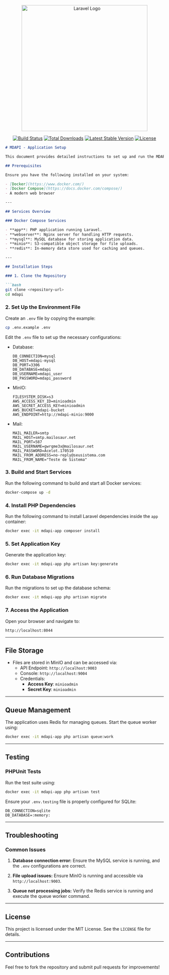 <p align="center"><a href="https://laravel.com" target="_blank"><img src="https://raw.githubusercontent.com/laravel/art/master/logo-lockup/5%20SVG/2%20CMYK/1%20Full%20Color/laravel-logolockup-cmyk-red.svg" width="400" alt="Laravel Logo"></a></p>

<p align="center">
<a href="https://github.com/laravel/framework/actions"><img src="https://github.com/laravel/framework/workflows/tests/badge.svg" alt="Build Status"></a>
<a href="https://packagist.org/packages/laravel/framework"><img src="https://img.shields.io/packagist/dt/laravel/framework" alt="Total Downloads"></a>
<a href="https://packagist.org/packages/laravel/framework"><img src="https://img.shields.io/packagist/v/laravel/framework" alt="Latest Stable Version"></a>
<a href="https://packagist.org/packages/laravel/framework"><img src="https://img.shields.io/packagist/l/laravel/framework" alt="License"></a>
</p>

```markdown
# MDAPI - Application Setup

This document provides detailed instructions to set up and run the MDAPI application using Docker and Laravel.

## Prerequisites

Ensure you have the following installed on your system:

- [Docker](https://www.docker.com/)
- [Docker Compose](https://docs.docker.com/compose/)
- A modern web browser

---

## Services Overview

### Docker Compose Services

- **app**: PHP application running Laravel.
- **webserver**: Nginx server for handling HTTP requests.
- **mysql**: MySQL database for storing application data.
- **minio**: S3-compatible object storage for file uploads.
- **redis**: In-memory data store used for caching and queues.

---

## Installation Steps

### 1. Clone the Repository

```bash
git clone <repository-url>
cd mdapi
```

### 2. Set Up the Environment File

Create an `.env` file by copying the example:

```bash
cp .env.example .env
```

Edit the `.env` file to set up the necessary configurations:

- Database:
  ```dotenv
  DB_CONNECTION=mysql
  DB_HOST=mdapi-mysql
  DB_PORT=3306
  DB_DATABASE=mdapi
  DB_USERNAME=mdapi_user
  DB_PASSWORD=mdapi_password
  ```

- MinIO:
  ```dotenv
  FILESYSTEM_DISK=s3
  AWS_ACCESS_KEY_ID=minioadmin
  AWS_SECRET_ACCESS_KEY=minioadmin
  AWS_BUCKET=mdapi-bucket
  AWS_ENDPOINT=http://mdapi-minio:9000
  ```

- Mail:
  ```dotenv
  MAIL_MAILER=smtp
  MAIL_HOST=smtp.mailosaur.net
  MAIL_PORT=587
  MAIL_USERNAME=gwrqme3x@mailosaur.net
  MAIL_PASSWORD=Acelot.170510
  MAIL_FROM_ADDRESS=no-reply@seusistema.com
  MAIL_FROM_NAME="Teste de Sistema"
  ```

### 3. Build and Start Services

Run the following command to build and start all Docker services:

```bash
docker-compose up -d
```

### 4. Install PHP Dependencies

Run the following command to install Laravel dependencies inside the `app` container:

```bash
docker exec -it mdapi-app composer install
```

### 5. Set Application Key

Generate the application key:

```bash
docker exec -it mdapi-app php artisan key:generate
```

### 6. Run Database Migrations

Run the migrations to set up the database schema:

```bash
docker exec -it mdapi-app php artisan migrate
```

### 7. Access the Application

Open your browser and navigate to:

```
http://localhost:8044
```

---

## File Storage

- Files are stored in MinIO and can be accessed via:
  - API Endpoint: `http://localhost:9003`
  - Console: `http://localhost:9004`
  - Credentials:
    - **Access Key**: `minioadmin`
    - **Secret Key**: `minioadmin`

---

## Queue Management

The application uses Redis for managing queues. Start the queue worker using:

```bash
docker exec -it mdapi-app php artisan queue:work
```

---

## Testing

### PHPUnit Tests

Run the test suite using:

```bash
docker exec -it mdapi-app php artisan test
```

Ensure your `.env.testing` file is properly configured for SQLite:

```dotenv
DB_CONNECTION=sqlite
DB_DATABASE=:memory:
```

---

## Troubleshooting

### Common Issues

1. **Database connection error:**
   Ensure the MySQL service is running, and the `.env` configurations are correct.

2. **File upload issues:**
   Ensure MinIO is running and accessible via `http://localhost:9003`.

3. **Queue not processing jobs:**
   Verify the Redis service is running and execute the queue worker command.

---

## License

This project is licensed under the MIT License. See the `LICENSE` file for details.

---

## Contributions

Feel free to fork the repository and submit pull requests for improvements!
```

